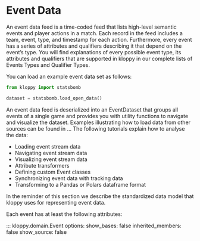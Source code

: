# Event Data

An event data feed is a time-coded feed that lists high-level semantic events and player actions in a match. Each record in the feed includes a team, event, type, and timestamp for each action. Furthermore, every event has a series of attributes and qualifiers describing it that depend on the event’s type. You will find explanations of every possible event type, its attributes and qualifiers that are supported in kloppy in our complete lists of Events Types and Qualifier Types.

You can load an example event data set as follows:

```py
from kloppy import statsbomb

dataset = statsbomb.load_open_data()
```

An event data feed is deserialized into an EventDataset that groups all events of a single game and provides you with utility functions to navigate and visualize the dataset. Examples illustrating how to load data from other sources can be found in … The following tutorials explain how to analyse the data:

- Loading event stream data
- Navigating event stream data
- Visualizing event stream data
- Attribute transformers
- Defining custom Event classes
- Synchronizing event data with tracking data
- Transforming to a Pandas or Polars dataframe format

In the reminder of this section we describe the standardized data model that kloppy uses for representing event data.

Each event has at least the following attributes:

::: kloppy.domain.Event
    options:
        show_bases: false
        inherited_members: false
        show_source: false
